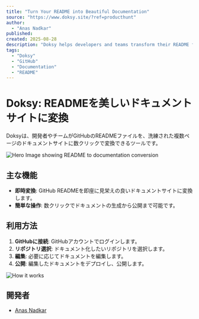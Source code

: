 ```yaml
---
title: "Turn Your README into Beautiful Documentation"
source: "https://www.doksy.site/?ref=producthunt"
author:
  - "Anas Nadkar"
published:
created: 2025-08-28
description: "Doksy helps developers and teams transform their README files into stunning, multi-page documentation websites in just a few clicks."
tags:
  - "Doksy"
  - "GitHub"
  - "Documentation"
  - "README"
---
```


# Doksy: READMEを美しいドキュメントサイトに変換

Doksyは、開発者やチームがGitHubのREADMEファイルを、洗練された複数ページのドキュメントサイトに数クリックで変換できるツールです。

![Hero Image showing README to documentation conversion](https://www.doksy.site/_next/image?url=%2FReadmeToDocs.png&w=3840&q=75)

## 主な機能

- **即時変換**: GitHub READMEを即座に見栄えの良いドキュメントサイトに変換します。
- **簡単な操作**: 数クリックでドキュメントの生成から公開まで可能です。

## 利用方法

1. **GitHubに接続**: GitHubアカウントでログインします。
2. **リポジトリ選択**: ドキュメント化したいリポジトリを選択します。
3. **編集**: 必要に応じてドキュメントを編集します。
4. **公開**: 編集したドキュメントをデプロイし、公開します。

![How it works](https://www.doksy.site/_next/image?url=%2FConnectGithub.png&w=3840&q=75)

## 開発者

- [Anas Nadkar](https://x.com/NadkarAnas45)
